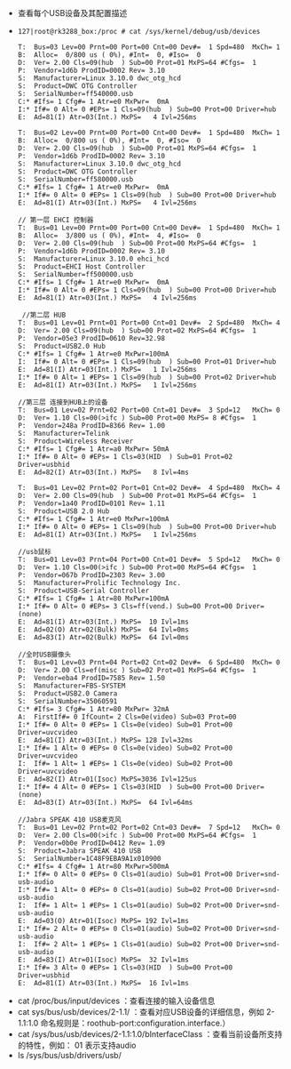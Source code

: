 - 查看每个USB设备及其配置描述
- ```
  127|root@rk3288_box:/proc # cat /sys/kernel/debug/usb/devices
  
  T:  Bus=03 Lev=00 Prnt=00 Port=00 Cnt=00 Dev#=  1 Spd=480  MxCh= 1
  B:  Alloc=  0/800 us ( 0%), #Int=  0, #Iso=  0
  D:  Ver= 2.00 Cls=09(hub  ) Sub=00 Prot=01 MxPS=64 #Cfgs=  1
  P:  Vendor=1d6b ProdID=0002 Rev= 3.10
  S:  Manufacturer=Linux 3.10.0 dwc_otg_hcd
  S:  Product=DWC OTG Controller
  S:  SerialNumber=ff540000.usb
  C:* #Ifs= 1 Cfg#= 1 Atr=e0 MxPwr=  0mA
  I:* If#= 0 Alt= 0 #EPs= 1 Cls=09(hub  ) Sub=00 Prot=00 Driver=hub
  E:  Ad=81(I) Atr=03(Int.) MxPS=   4 Ivl=256ms
  
  T:  Bus=02 Lev=00 Prnt=00 Port=00 Cnt=00 Dev#=  1 Spd=480  MxCh= 1
  B:  Alloc=  0/800 us ( 0%), #Int=  0, #Iso=  0
  D:  Ver= 2.00 Cls=09(hub  ) Sub=00 Prot=01 MxPS=64 #Cfgs=  1
  P:  Vendor=1d6b ProdID=0002 Rev= 3.10
  S:  Manufacturer=Linux 3.10.0 dwc_otg_hcd
  S:  Product=DWC OTG Controller
  S:  SerialNumber=ff580000.usb
  C:* #Ifs= 1 Cfg#= 1 Atr=e0 MxPwr=  0mA
  I:* If#= 0 Alt= 0 #EPs= 1 Cls=09(hub  ) Sub=00 Prot=00 Driver=hub
  E:  Ad=81(I) Atr=03(Int.) MxPS=   4 Ivl=256ms
  
  // 第一层 EHCI 控制器
  T:  Bus=01 Lev=00 Prnt=00 Port=00 Cnt=00 Dev#=  1 Spd=480  MxCh= 1
  B:  Alloc=  3/800 us ( 0%), #Int=  4, #Iso=  0
  D:  Ver= 2.00 Cls=09(hub  ) Sub=00 Prot=00 MxPS=64 #Cfgs=  1
  P:  Vendor=1d6b ProdID=0002 Rev= 3.10
  S:  Manufacturer=Linux 3.10.0 ehci_hcd
  S:  Product=EHCI Host Controller
  S:  SerialNumber=ff500000.usb
  C:* #Ifs= 1 Cfg#= 1 Atr=e0 MxPwr=  0mA
  I:* If#= 0 Alt= 0 #EPs= 1 Cls=09(hub  ) Sub=00 Prot=00 Driver=hub
  E:  Ad=81(I) Atr=03(Int.) MxPS=   4 Ivl=256ms
  
   //第二层 HUB               
  T:  Bus=01 Lev=01 Prnt=01 Port=00 Cnt=01 Dev#=  2 Spd=480  MxCh= 4
  D:  Ver= 2.00 Cls=09(hub  ) Sub=00 Prot=02 MxPS=64 #Cfgs=  1
  P:  Vendor=05e3 ProdID=0610 Rev=32.98
  S:  Product=USB2.0 Hub
  C:* #Ifs= 1 Cfg#= 1 Atr=e0 MxPwr=100mA
  I:  If#= 0 Alt= 0 #EPs= 1 Cls=09(hub  ) Sub=00 Prot=01 Driver=hub
  E:  Ad=81(I) Atr=03(Int.) MxPS=   1 Ivl=256ms
  I:* If#= 0 Alt= 1 #EPs= 1 Cls=09(hub  ) Sub=00 Prot=02 Driver=hub
  E:  Ad=81(I) Atr=03(Int.) MxPS=   1 Ivl=256ms
  
  //第三层 连接到HUB上的设备
  T:  Bus=01 Lev=02 Prnt=02 Port=00 Cnt=01 Dev#=  3 Spd=12   MxCh= 0
  D:  Ver= 1.10 Cls=00(>ifc ) Sub=00 Prot=00 MxPS= 8 #Cfgs=  1
  P:  Vendor=248a ProdID=8366 Rev= 1.00
  S:  Manufacturer=Telink
  S:  Product=Wireless Receiver
  C:* #Ifs= 1 Cfg#= 1 Atr=a0 MxPwr= 50mA
  I:* If#= 0 Alt= 0 #EPs= 1 Cls=03(HID  ) Sub=01 Prot=02 Driver=usbhid
  E:  Ad=82(I) Atr=03(Int.) MxPS=   8 Ivl=4ms
  
  T:  Bus=01 Lev=02 Prnt=02 Port=01 Cnt=02 Dev#=  4 Spd=480  MxCh= 4
  D:  Ver= 2.00 Cls=09(hub  ) Sub=00 Prot=01 MxPS=64 #Cfgs=  1
  P:  Vendor=1a40 ProdID=0101 Rev= 1.11
  S:  Product=USB 2.0 Hub
  C:* #Ifs= 1 Cfg#= 1 Atr=e0 MxPwr=100mA
  I:* If#= 0 Alt= 0 #EPs= 1 Cls=09(hub  ) Sub=00 Prot=00 Driver=hub
  E:  Ad=81(I) Atr=03(Int.) MxPS=   1 Ivl=256ms
  
  //usb鼠标
  T:  Bus=01 Lev=03 Prnt=04 Port=00 Cnt=01 Dev#=  5 Spd=12   MxCh= 0
  D:  Ver= 1.10 Cls=00(>ifc ) Sub=00 Prot=00 MxPS=64 #Cfgs=  1
  P:  Vendor=067b ProdID=2303 Rev= 3.00
  S:  Manufacturer=Prolific Technology Inc.
  S:  Product=USB-Serial Controller
  C:* #Ifs= 1 Cfg#= 1 Atr=80 MxPwr=100mA
  I:* If#= 0 Alt= 0 #EPs= 3 Cls=ff(vend.) Sub=00 Prot=00 Driver=(none)
  E:  Ad=81(I) Atr=03(Int.) MxPS=  10 Ivl=1ms
  E:  Ad=02(O) Atr=02(Bulk) MxPS=  64 Ivl=0ms
  E:  Ad=83(I) Atr=02(Bulk) MxPS=  64 Ivl=0ms
  
  //全时USB摄像头
  T:  Bus=01 Lev=03 Prnt=04 Port=02 Cnt=02 Dev#=  6 Spd=480  MxCh= 0
  D:  Ver= 2.00 Cls=ef(misc ) Sub=02 Prot=01 MxPS=64 #Cfgs=  1
  P:  Vendor=eba4 ProdID=7585 Rev= 1.50
  S:  Manufacturer=FBS-SYSTEM
  S:  Product=USB2.0 Camera
  S:  SerialNumber=35060591
  C:* #Ifs= 3 Cfg#= 1 Atr=80 MxPwr= 32mA
  A:  FirstIf#= 0 IfCount= 2 Cls=0e(video) Sub=03 Prot=00
  I:* If#= 0 Alt= 0 #EPs= 1 Cls=0e(video) Sub=01 Prot=00 Driver=uvcvideo
  E:  Ad=81(I) Atr=03(Int.) MxPS= 128 Ivl=32ms
  I:* If#= 1 Alt= 0 #EPs= 0 Cls=0e(video) Sub=02 Prot=00 Driver=uvcvideo
  I:  If#= 1 Alt= 1 #EPs= 1 Cls=0e(video) Sub=02 Prot=00 Driver=uvcvideo
  E:  Ad=82(I) Atr=01(Isoc) MxPS=3036 Ivl=125us
  I:* If#= 4 Alt= 0 #EPs= 1 Cls=03(HID  ) Sub=00 Prot=00 Driver=(none)
  E:  Ad=83(I) Atr=03(Int.) MxPS=  64 Ivl=64ms
  
  //Jabra SPEAK 410 USB麦克风 
  T:  Bus=01 Lev=02 Prnt=02 Port=02 Cnt=03 Dev#=  7 Spd=12   MxCh= 0
  D:  Ver= 2.00 Cls=00(>ifc ) Sub=00 Prot=00 MxPS=64 #Cfgs=  1
  P:  Vendor=0b0e ProdID=0412 Rev= 1.09
  S:  Product=Jabra SPEAK 410 USB
  S:  SerialNumber=1C48F9EBA9A1x010900
  C:* #Ifs= 4 Cfg#= 1 Atr=80 MxPwr=500mA
  I:* If#= 0 Alt= 0 #EPs= 0 Cls=01(audio) Sub=01 Prot=00 Driver=snd-usb-audio
  I:* If#= 1 Alt= 0 #EPs= 0 Cls=01(audio) Sub=02 Prot=00 Driver=snd-usb-audio
  I:  If#= 1 Alt= 1 #EPs= 1 Cls=01(audio) Sub=02 Prot=00 Driver=snd-usb-audio
  E:  Ad=03(O) Atr=01(Isoc) MxPS= 192 Ivl=1ms
  I:* If#= 2 Alt= 0 #EPs= 0 Cls=01(audio) Sub=02 Prot=00 Driver=snd-usb-audio
  I:  If#= 2 Alt= 1 #EPs= 1 Cls=01(audio) Sub=02 Prot=00 Driver=snd-usb-audio
  E:  Ad=83(I) Atr=01(Isoc) MxPS=  32 Ivl=1ms
  I:* If#= 3 Alt= 0 #EPs= 1 Cls=03(HID  ) Sub=00 Prot=00 Driver=usbhid
  E:  Ad=81(I) Atr=03(Int.) MxPS=  16 Ivl=1ms
  
  ```
- cat /proc/bus/input/devices ：查看连接的输入设备信息
- cat sys/bus/usb/devices/2-1.1/ ：查看对应USB设备的详细信息，例如 2-1.1:1.0 命名规则是：roothub-port:configuration.interface.）
- cat /sys/bus/usb/devices/2-1.1\:1.0/bInterfaceClass ：查看当前设备所支持的特性，例如： 01 表示支持audio
- ls /sys/bus/usb/drivers/usb/